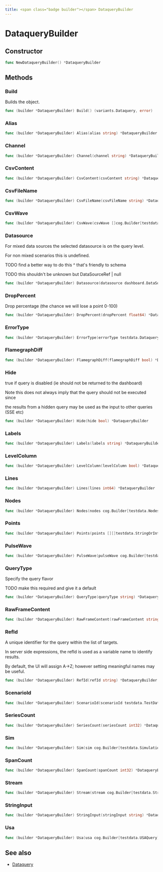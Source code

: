 ```yaml
---
title: <span class="badge builder"></span> DataqueryBuilder
---
```

# <span class="badge builder"></span> DataqueryBuilder

## Constructor

```go
func NewDataqueryBuilder() *DataqueryBuilder
```
## Methods

### <span class="badge object-method"></span> Build

Builds the object.

```go
func (builder *DataqueryBuilder) Build() (variants.Dataquery, error)
```

### <span class="badge object-method"></span> Alias

```go
func (builder *DataqueryBuilder) Alias(alias string) *DataqueryBuilder
```

### <span class="badge object-method"></span> Channel

```go
func (builder *DataqueryBuilder) Channel(channel string) *DataqueryBuilder
```

### <span class="badge object-method"></span> CsvContent

```go
func (builder *DataqueryBuilder) CsvContent(csvContent string) *DataqueryBuilder
```

### <span class="badge object-method"></span> CsvFileName

```go
func (builder *DataqueryBuilder) CsvFileName(csvFileName string) *DataqueryBuilder
```

### <span class="badge object-method"></span> CsvWave

```go
func (builder *DataqueryBuilder) CsvWave(csvWave []cog.Builder[testdata.CSVWave]) *DataqueryBuilder
```

### <span class="badge object-method"></span> Datasource

For mixed data sources the selected datasource is on the query level.

For non mixed scenarios this is undefined.

TODO find a better way to do this ^ that's friendly to schema

TODO this shouldn't be unknown but DataSourceRef | null

```go
func (builder *DataqueryBuilder) Datasource(datasource dashboard.DataSourceRef) *DataqueryBuilder
```

### <span class="badge object-method"></span> DropPercent

Drop percentage (the chance we will lose a point 0-100)

```go
func (builder *DataqueryBuilder) DropPercent(dropPercent float64) *DataqueryBuilder
```

### <span class="badge object-method"></span> ErrorType

```go
func (builder *DataqueryBuilder) ErrorType(errorType testdata.DataqueryErrorType) *DataqueryBuilder
```

### <span class="badge object-method"></span> FlamegraphDiff

```go
func (builder *DataqueryBuilder) FlamegraphDiff(flamegraphDiff bool) *DataqueryBuilder
```

### <span class="badge object-method"></span> Hide

true if query is disabled (ie should not be returned to the dashboard)

Note this does not always imply that the query should not be executed since

the results from a hidden query may be used as the input to other queries (SSE etc)

```go
func (builder *DataqueryBuilder) Hide(hide bool) *DataqueryBuilder
```

### <span class="badge object-method"></span> Labels

```go
func (builder *DataqueryBuilder) Labels(labels string) *DataqueryBuilder
```

### <span class="badge object-method"></span> LevelColumn

```go
func (builder *DataqueryBuilder) LevelColumn(levelColumn bool) *DataqueryBuilder
```

### <span class="badge object-method"></span> Lines

```go
func (builder *DataqueryBuilder) Lines(lines int64) *DataqueryBuilder
```

### <span class="badge object-method"></span> Nodes

```go
func (builder *DataqueryBuilder) Nodes(nodes cog.Builder[testdata.NodesQuery]) *DataqueryBuilder
```

### <span class="badge object-method"></span> Points

```go
func (builder *DataqueryBuilder) Points(points [][]testdata.StringOrInt64) *DataqueryBuilder
```

### <span class="badge object-method"></span> PulseWave

```go
func (builder *DataqueryBuilder) PulseWave(pulseWave cog.Builder[testdata.PulseWaveQuery]) *DataqueryBuilder
```

### <span class="badge object-method"></span> QueryType

Specify the query flavor

TODO make this required and give it a default

```go
func (builder *DataqueryBuilder) QueryType(queryType string) *DataqueryBuilder
```

### <span class="badge object-method"></span> RawFrameContent

```go
func (builder *DataqueryBuilder) RawFrameContent(rawFrameContent string) *DataqueryBuilder
```

### <span class="badge object-method"></span> RefId

A unique identifier for the query within the list of targets.

In server side expressions, the refId is used as a variable name to identify results.

By default, the UI will assign A->Z; however setting meaningful names may be useful.

```go
func (builder *DataqueryBuilder) RefId(refId string) *DataqueryBuilder
```

### <span class="badge object-method"></span> ScenarioId

```go
func (builder *DataqueryBuilder) ScenarioId(scenarioId testdata.TestDataQueryType) *DataqueryBuilder
```

### <span class="badge object-method"></span> SeriesCount

```go
func (builder *DataqueryBuilder) SeriesCount(seriesCount int32) *DataqueryBuilder
```

### <span class="badge object-method"></span> Sim

```go
func (builder *DataqueryBuilder) Sim(sim cog.Builder[testdata.SimulationQuery]) *DataqueryBuilder
```

### <span class="badge object-method"></span> SpanCount

```go
func (builder *DataqueryBuilder) SpanCount(spanCount int32) *DataqueryBuilder
```

### <span class="badge object-method"></span> Stream

```go
func (builder *DataqueryBuilder) Stream(stream cog.Builder[testdata.StreamingQuery]) *DataqueryBuilder
```

### <span class="badge object-method"></span> StringInput

```go
func (builder *DataqueryBuilder) StringInput(stringInput string) *DataqueryBuilder
```

### <span class="badge object-method"></span> Usa

```go
func (builder *DataqueryBuilder) Usa(usa cog.Builder[testdata.USAQuery]) *DataqueryBuilder
```

## See also

 * <span class="badge object-type-struct"></span> [Dataquery](./object-Dataquery.md)
